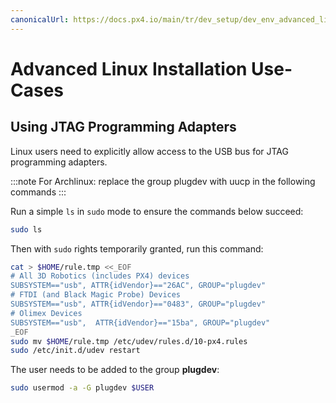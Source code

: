 ```yaml
---
canonicalUrl: https://docs.px4.io/main/tr/dev_setup/dev_env_advanced_linux
---
```


# Advanced Linux Installation Use-Cases

## Using JTAG Programming Adapters

Linux users need to explicitly allow access to the USB bus for JTAG programming adapters.

:::note
For Archlinux: replace the group plugdev with uucp in the following commands
:::

Run a simple `ls` in `sudo` mode to ensure the commands below succeed:

```sh
sudo ls
```

Then with `sudo` rights temporarily granted, run this command:

```sh
cat > $HOME/rule.tmp <<_EOF
# All 3D Robotics (includes PX4) devices
SUBSYSTEM=="usb", ATTR{idVendor}=="26AC", GROUP="plugdev"
# FTDI (and Black Magic Probe) Devices
SUBSYSTEM=="usb", ATTR{idVendor}=="0483", GROUP="plugdev"
# Olimex Devices
SUBSYSTEM=="usb",  ATTR{idVendor}=="15ba", GROUP="plugdev"
_EOF
sudo mv $HOME/rule.tmp /etc/udev/rules.d/10-px4.rules
sudo /etc/init.d/udev restart
```

The user needs to be added to the group **plugdev**:

```sh
sudo usermod -a -G plugdev $USER
```
